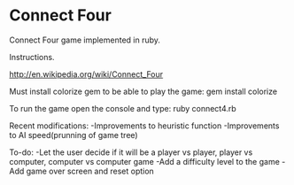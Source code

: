 Connect Four
========

Connect Four game implemented in ruby.

Instructions.

http://en.wikipedia.org/wiki/Connect_Four

Must install colorize gem to be able to play the game:
gem install colorize

To run the game open the console and type:
ruby connect4.rb

Recent modifications:
-Improvements to heuristic function
-Improvements to AI speed(prunning of game tree)

To-do:
-Let the user decide if it will be a player vs player, player vs computer, computer vs computer game
-Add a difficulty level to the game
-Add game over screen and reset option

